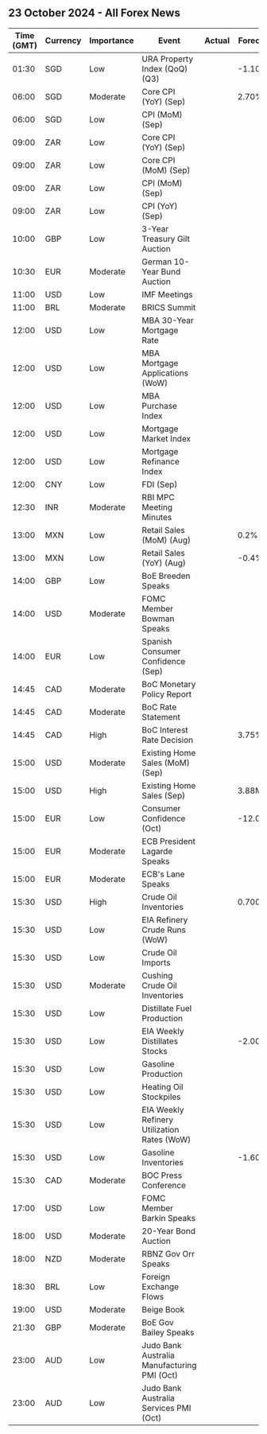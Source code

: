 ## 23 October 2024 - All Forex News

| Time (GMT) | Currency | Importance | Event | Actual | Forecast | Previous |
|------|----------|------------|-------|--------|----------|----------|
| 01:30 | SGD | Low | URA Property Index (QoQ) (Q3) |  | -1.10% | -1.10% |
| 06:00 | SGD | Moderate | Core CPI (YoY) (Sep) |  | 2.70% | 2.70% |
| 06:00 | SGD | Low | CPI (MoM) (Sep) |  |  | 0.70% |
| 09:00 | ZAR | Low | Core CPI (YoY) (Sep) |  |  | 4.1% |
| 09:00 | ZAR | Low | Core CPI (MoM) (Sep) |  |  | 0.0% |
| 09:00 | ZAR | Low | CPI (MoM) (Sep) |  |  | 0.1% |
| 09:00 | ZAR | Low | CPI (YoY) (Sep) |  |  | 4.4% |
| 10:00 | GBP | Low | 3-Year Treasury Gilt Auction |  |  | 4.068% |
| 10:30 | EUR | Moderate | German 10-Year Bund Auction |  |  | 2.080% |
| 11:00 | USD | Low | IMF Meetings |  |  |  |
| 11:00 | BRL | Moderate | BRICS Summit |  |  |  |
| 12:00 | USD | Low | MBA 30-Year Mortgage Rate |  |  | 6.52% |
| 12:00 | USD | Low | MBA Mortgage Applications (WoW) |  |  | -17.0% |
| 12:00 | USD | Low | MBA Purchase Index |  |  | 138.4 |
| 12:00 | USD | Low | Mortgage Market Index |  |  | 230.2 |
| 12:00 | USD | Low | Mortgage Refinance Index |  |  | 734.6 |
| 12:00 | CNY | Low | FDI (Sep) |  |  | -31.50% |
| 12:30 | INR | Moderate | RBI MPC Meeting Minutes |  |  |  |
| 13:00 | MXN | Low | Retail Sales (MoM) (Aug) |  | 0.2% | 0.7% |
| 13:00 | MXN | Low | Retail Sales (YoY) (Aug) |  | -0.4% | -0.6% |
| 14:00 | GBP | Low | BoE Breeden Speaks |  |  |  |
| 14:00 | USD | Moderate | FOMC Member Bowman Speaks |  |  |  |
| 14:00 | EUR | Low | Spanish Consumer Confidence (Sep) |  |  | 89.4 |
| 14:45 | CAD | Moderate | BoC Monetary Policy Report |  |  |  |
| 14:45 | CAD | Moderate | BoC Rate Statement |  |  |  |
| 14:45 | CAD | High | BoC Interest Rate Decision |  | 3.75% | 4.25% |
| 15:00 | USD | Moderate | Existing Home Sales (MoM) (Sep) |  |  | -2.5% |
| 15:00 | USD | High | Existing Home Sales (Sep) |  | 3.88M | 3.86M |
| 15:00 | EUR | Low | Consumer Confidence (Oct) |  | -12.0 | -12.9 |
| 15:00 | EUR | Moderate | ECB President Lagarde Speaks |  |  |  |
| 15:00 | EUR | Moderate | ECB's Lane Speaks |  |  |  |
| 15:30 | USD | High | Crude Oil Inventories |  | 0.700M | -2.191M |
| 15:30 | USD | Low | EIA Refinery Crude Runs (WoW) |  |  | 0.165M |
| 15:30 | USD | Low | Crude Oil Imports |  |  | -1.039M |
| 15:30 | USD | Moderate | Cushing Crude Oil Inventories |  |  | 0.108M |
| 15:30 | USD | Low | Distillate Fuel Production |  |  | -0.234M |
| 15:30 | USD | Low | EIA Weekly Distillates Stocks |  | -2.000M | -3.534M |
| 15:30 | USD | Low | Gasoline Production |  |  | -0.941M |
| 15:30 | USD | Low | Heating Oil Stockpiles |  |  | -0.343M |
| 15:30 | USD | Low | EIA Weekly Refinery Utilization Rates (WoW) |  |  | 1.0% |
| 15:30 | USD | Low | Gasoline Inventories |  | -1.600M | -2.201M |
| 15:30 | CAD | Moderate | BOC Press Conference |  |  |  |
| 17:00 | USD | Low | FOMC Member Barkin Speaks |  |  |  |
| 18:00 | USD | Moderate | 20-Year Bond Auction |  |  | 4.039% |
| 18:00 | NZD | Moderate | RBNZ Gov Orr Speaks |  |  |  |
| 18:30 | BRL | Low | Foreign Exchange Flows |  |  | 3.246B |
| 19:00 | USD | Moderate | Beige Book |  |  |  |
| 21:30 | GBP | Moderate | BoE Gov Bailey Speaks |  |  |  |
| 23:00 | AUD | Low | Judo Bank Australia Manufacturing PMI (Oct) |  |  | 46.7 |
| 23:00 | AUD | Low | Judo Bank Australia Services PMI (Oct) |  |  | 50.5 |
